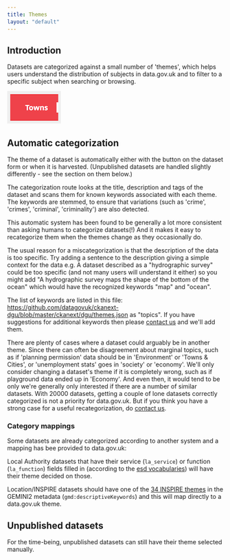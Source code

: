 ```yaml
---
title: Themes
layout: "default"
---
```


## Introduction

Datasets are categorized against a small number of 'themes', which helps users understand the distribution of subjects in data.gov.uk and to filter to a specific subject when searching or browsing.

![theme](images/theme.png)

## Automatic categorization

The theme of a dataset is automatically either with the button on the dataset form or when it is harvested. (Unpublished datasets are handled slightly differently - see the section on them below.)

The categorization route looks at the title, description and tags of the dataset and scans them for known keywords associated with each theme. The keywords are stemmed, to ensure that variations (such as 'crime', 'crimes', 'criminal', 'criminality') are also detected.

This automatic system has been found to be generally a lot more consistent than asking humans to categorize datasets(!) And it makes it easy to recategorize them when the themes change as they occasionally do.

The usual reason for a miscategorization is that the description of the data is too specific. Try adding a sentence to the description giving a simple context for the data e.g. A dataset described as a "hydrographic survey" could be too specific (and not many users will understand it either) so you might add "A hydrographic survey maps the shape of the bottom of the ocean" which would have the recognized keywords "map" and "ocean".

The list of keywords are listed in this file: https://github.com/datagovuk/ckanext-dgu/blob/master/ckanext/dgu/themes.json as "topics". If you have suggestions for additional keywords then please [contact us](http://data.gov.uk/contact) and we'll add them.

There are plenty of cases where a dataset could arguably be in another theme. Since there can often be disagreement about marginal topics, such as if 'planning permission' data should be in 'Environment' or 'Towns & Cities', or 'unemployment stats' goes in 'society' or 'economy'. We'll only consider changing a dataset's theme if it is completely wrong, such as if playground data ended up in 'Economy'. And even then, it would tend to be only we're generally only interested if there are a number of similar datasets. With 20000 datasets, getting a couple of lone datasets correctly categorized is not a priority for data.gov.uk. But if you think you have a strong case for a useful recategorization, do [contact us](http://data.gov.uk/contact).

### Category mappings

Some datasets are already categorized according to another system and a mapping has bee provided to data.gov.uk:

Local Authority datasets that have their service (`la_service`) or function (`la_function`) fields filled in (according to the [esd vocabularies](http://standards.esd.org.uk/?)) will have their theme decided on those.

Location/INSPIRE datasets should have one of the [34 INSPIRE themes](http://inspire.ec.europa.eu/index.cfm/pageid/2/list/7) in the GEMINI2 metadata (`gmd:descriptiveKeywords`) and this will map directly to a data.gov.uk theme.

## Unpublished datasets

For the time-being, unpublished datasets can still have their theme selected manually.
